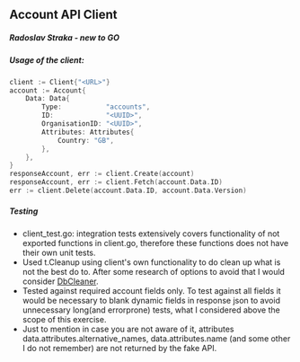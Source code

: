 ## Account API Client

##### Radoslav Straka - new to GO

##### Usage of the client:

```go
client := Client{"<URL>"}
account := Account{
	Data: Data{
		Type:           "accounts",
		ID:             "<UUID>",
		OrganisationID: "<UUID>",
		Attributes: Attributes{
			Country: "GB",
		},
	},
}
responseAccount, err := client.Create(account)
responseAccount, err := client.Fetch(account.Data.ID)
err := client.Delete(account.Data.ID, account.Data.Version)
```

##### Testing
- client_test.go: integration tests extensively covers functionality of not exported functions in client.go, therefore these functions does not have their own unit tests.
- Used t.Cleanup using client's own functionality to do clean up what is not the best do to. After some research of options to avoid that I would consider [DbCleaner](https://pkg.go.dev/gopkg.in/khaiql/dbcleaner.v2).
- Tested against required account fields only. To test against all fields it would be necessary to blank dynamic fields in response json to avoid unnecessary long(and errorprone) tests, what I considered above the scope of this exercise.
- Just to mention in case you are not aware of it, attributes data.attributes.alternative_names, data.attributes.name (and some other I do not remember) are not returned by the fake API.
